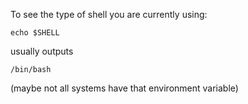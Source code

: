 To see the type of shell you are currently using:
```
echo $SHELL
```
usually outputs
```
/bin/bash
```
(maybe not all systems have that environment variable)

